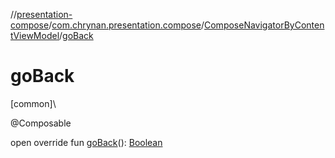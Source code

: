 //[presentation-compose](../../../index.md)/[com.chrynan.presentation.compose](../index.md)/[ComposeNavigatorByContentViewModel](index.md)/[goBack](go-back.md)

# goBack

[common]\

@Composable

open override fun [goBack](go-back.md)(): [Boolean](https://kotlinlang.org/api/latest/jvm/stdlib/kotlin/-boolean/index.html)
